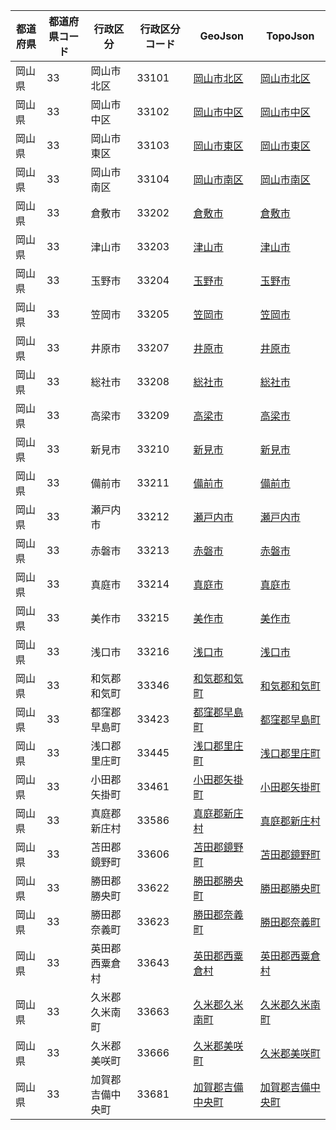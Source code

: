| 都道府県 | 都道府県コード | 行政区分 | 行政区分コード | GeoJson | TopoJson |
|-----------|--------------|--------- |--------------|------|------|
| 岡山県 | 33 | 岡山市北区 | 33101 | [岡山市北区](/geojson/cities/33/33101.json) | [岡山市北区](/topojson/cities/33/33101.topojson) |
| 岡山県 | 33 | 岡山市中区 | 33102 | [岡山市中区](/geojson/cities/33/33102.json) | [岡山市中区](/topojson/cities/33/33102.topojson) |
| 岡山県 | 33 | 岡山市東区 | 33103 | [岡山市東区](/geojson/cities/33/33103.json) | [岡山市東区](/topojson/cities/33/33103.topojson) |
| 岡山県 | 33 | 岡山市南区 | 33104 | [岡山市南区](/geojson/cities/33/33104.json) | [岡山市南区](/topojson/cities/33/33104.topojson) |
| 岡山県 | 33 | 倉敷市 | 33202 | [倉敷市](/geojson/cities/33/33202.json) | [倉敷市](/topojson/cities/33/33202.topojson) |
| 岡山県 | 33 | 津山市 | 33203 | [津山市](/geojson/cities/33/33203.json) | [津山市](/topojson/cities/33/33203.topojson) |
| 岡山県 | 33 | 玉野市 | 33204 | [玉野市](/geojson/cities/33/33204.json) | [玉野市](/topojson/cities/33/33204.topojson) |
| 岡山県 | 33 | 笠岡市 | 33205 | [笠岡市](/geojson/cities/33/33205.json) | [笠岡市](/topojson/cities/33/33205.topojson) |
| 岡山県 | 33 | 井原市 | 33207 | [井原市](/geojson/cities/33/33207.json) | [井原市](/topojson/cities/33/33207.topojson) |
| 岡山県 | 33 | 総社市 | 33208 | [総社市](/geojson/cities/33/33208.json) | [総社市](/topojson/cities/33/33208.topojson) |
| 岡山県 | 33 | 高梁市 | 33209 | [高梁市](/geojson/cities/33/33209.json) | [高梁市](/topojson/cities/33/33209.topojson) |
| 岡山県 | 33 | 新見市 | 33210 | [新見市](/geojson/cities/33/33210.json) | [新見市](/topojson/cities/33/33210.topojson) |
| 岡山県 | 33 | 備前市 | 33211 | [備前市](/geojson/cities/33/33211.json) | [備前市](/topojson/cities/33/33211.topojson) |
| 岡山県 | 33 | 瀬戸内市 | 33212 | [瀬戸内市](/geojson/cities/33/33212.json) | [瀬戸内市](/topojson/cities/33/33212.topojson) |
| 岡山県 | 33 | 赤磐市 | 33213 | [赤磐市](/geojson/cities/33/33213.json) | [赤磐市](/topojson/cities/33/33213.topojson) |
| 岡山県 | 33 | 真庭市 | 33214 | [真庭市](/geojson/cities/33/33214.json) | [真庭市](/topojson/cities/33/33214.topojson) |
| 岡山県 | 33 | 美作市 | 33215 | [美作市](/geojson/cities/33/33215.json) | [美作市](/topojson/cities/33/33215.topojson) |
| 岡山県 | 33 | 浅口市 | 33216 | [浅口市](/geojson/cities/33/33216.json) | [浅口市](/topojson/cities/33/33216.topojson) |
| 岡山県 | 33 | 和気郡和気町 | 33346 | [和気郡和気町](/geojson/cities/33/33346.json) | [和気郡和気町](/topojson/cities/33/33346.topojson) |
| 岡山県 | 33 | 都窪郡早島町 | 33423 | [都窪郡早島町](/geojson/cities/33/33423.json) | [都窪郡早島町](/topojson/cities/33/33423.topojson) |
| 岡山県 | 33 | 浅口郡里庄町 | 33445 | [浅口郡里庄町](/geojson/cities/33/33445.json) | [浅口郡里庄町](/topojson/cities/33/33445.topojson) |
| 岡山県 | 33 | 小田郡矢掛町 | 33461 | [小田郡矢掛町](/geojson/cities/33/33461.json) | [小田郡矢掛町](/topojson/cities/33/33461.topojson) |
| 岡山県 | 33 | 真庭郡新庄村 | 33586 | [真庭郡新庄村](/geojson/cities/33/33586.json) | [真庭郡新庄村](/topojson/cities/33/33586.topojson) |
| 岡山県 | 33 | 苫田郡鏡野町 | 33606 | [苫田郡鏡野町](/geojson/cities/33/33606.json) | [苫田郡鏡野町](/topojson/cities/33/33606.topojson) |
| 岡山県 | 33 | 勝田郡勝央町 | 33622 | [勝田郡勝央町](/geojson/cities/33/33622.json) | [勝田郡勝央町](/topojson/cities/33/33622.topojson) |
| 岡山県 | 33 | 勝田郡奈義町 | 33623 | [勝田郡奈義町](/geojson/cities/33/33623.json) | [勝田郡奈義町](/topojson/cities/33/33623.topojson) |
| 岡山県 | 33 | 英田郡西粟倉村 | 33643 | [英田郡西粟倉村](/geojson/cities/33/33643.json) | [英田郡西粟倉村](/topojson/cities/33/33643.topojson) |
| 岡山県 | 33 | 久米郡久米南町 | 33663 | [久米郡久米南町](/geojson/cities/33/33663.json) | [久米郡久米南町](/topojson/cities/33/33663.topojson) |
| 岡山県 | 33 | 久米郡美咲町 | 33666 | [久米郡美咲町](/geojson/cities/33/33666.json) | [久米郡美咲町](/topojson/cities/33/33666.topojson) |
| 岡山県 | 33 | 加賀郡吉備中央町 | 33681 | [加賀郡吉備中央町](/geojson/cities/33/33681.json) | [加賀郡吉備中央町](/topojson/cities/33/33681.topojson) |

